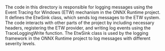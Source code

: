 The code in this directory is responsible for logging messages using the Event Tracing for Windows (ETW) mechanism in the ONNX Runtime project. It defines the EtwSink class, which sends log messages to the ETW system. The code interacts with other parts of the project by including necessary headers, registering the ETW provider, and writing log events using the TraceLoggingWrite function. The EtwSink class is used by the logging framework in the ONNX Runtime project to log messages with different severity levels.